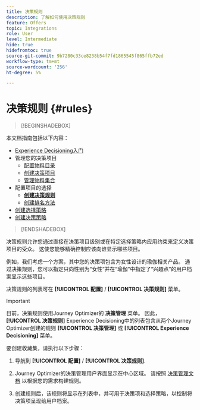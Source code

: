 ```yaml
---
title: 决策规则
description: 了解如何使用决策规则
feature: Offers
topic: Integrations
role: User
level: Intermediate
hide: true
hidefromtoc: true
source-git-commit: 9b7280c33ce8238b54f7fd1865545f865ffb72ed
workflow-type: tm+mt
source-wordcount: '256'
ht-degree: 5%

---
```


# 决策规则 {#rules}

>[!BEGINSHADEBOX]

本文档指南包括以下内容：

* [Experience Decisioning入门](gs-experience-decisioning.md)
* 管理您的决策项目
   * [配置物料目录](catalogs.md)
   * [创建决策项目](items.md)
   * [管理物料集合](collections.md)
* 配置项目的选择
   * **[创建决策规则](rules.md)**
   * [创建排名方法](ranking.md)
* [创建选择策略](selection-strategies.md)
* [创建决策策略](create-decision.md)

>[!ENDSHADEBOX]

决策规则允许您通过直接在决策项目级别或在特定选择策略内应用约束来定义决策项目的受众。 这使您能够精确控制应该向谁显示哪些项目。

例如，我们考虑一个方案，其中您的决策项包含为女性设计的瑜伽相关产品。 通过决策规则，您可以指定只向性别为“女性”并在“瑜伽”中指定了“兴趣点”的用户档案显示这些项目。

决策规则的列表可在 **[!UICONTROL 配置]** / **[!UICONTROL 决策规则]** 菜单。

<!--![](assets/decision-rules-list.png)-->

>[!IMPORTANT]
>
>目前，决策规则使用Journey Optimizer的 **决策管理** 菜单。 因此， **[!UICONTROL 决策规则]** Experience Decisioning中的列表包含从两个Journey Optimizer创建的规则 **[!UICONTROL 决策管理]** 或 **[!UICONTROL Experience Decisioning]** 菜单。

要创建收藏集，请执行以下步骤：

1. 导航到 **[!UICONTROL 配置]** / **[!UICONTROL 决策规则]**.
1. Journey Optimizer的决策管理用户界面显示在中心区域。 请按照 [决策管理文档](../offers/offer-library/creating-decision-rules.md) 以根据您的需求构建规则。

1. 创建规则后，该规则将显示在列表中，并可用于决策项和选择策略，以控制将决策项呈现给用户档案。
